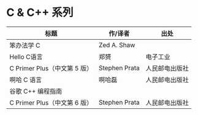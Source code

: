 # C & C++ 系列

| 标题                         | 作/译者       | 出处           |
| ---------------------------- | ------------- | -------------- |
| 笨办法学 C                   | Zed A. Shaw   |                |
| Hello C语言                  | 郑赟          | 电子工业       |
| C Primer Plus（中文第 5 版） | Stephen Prata | 人民邮电出版社 |
| 啊哈 C 语言                  | 啊哈磊        | 人民邮电出版社 |
| 谷歌 C++ 编程指南            |               |                |
| C Primer Plus（中文第 6 版） | Stephen Prata | 人民邮电出版社 |